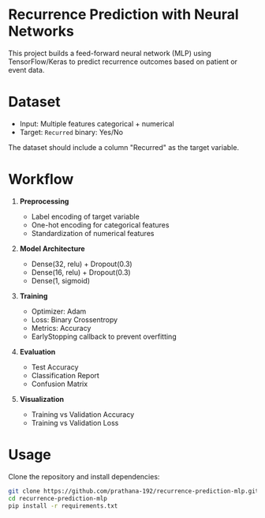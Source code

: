 # Recurrence Prediction with Neural Networks

This project builds a feed-forward neural network (MLP) using TensorFlow/Keras to predict recurrence outcomes based on patient or event data.

# Dataset
- Input: Multiple features categorical + numerical
- Target: `Recurred` binary: Yes/No

 The dataset should include a column "Recurred" as the target variable.  

#  Workflow
1. **Preprocessing**
   - Label encoding of target variable  
   - One-hot encoding for categorical features  
   - Standardization of numerical features  

2. **Model Architecture**
   - Dense(32, relu) + Dropout(0.3)  
   - Dense(16, relu) + Dropout(0.3)  
   - Dense(1, sigmoid)  

3. **Training**
   - Optimizer: Adam  
   - Loss: Binary Crossentropy  
   - Metrics: Accuracy  
   - EarlyStopping callback to prevent overfitting  

4. **Evaluation**
   - Test Accuracy  
   - Classification Report  
   - Confusion Matrix  

5. **Visualization**
   - Training vs Validation Accuracy  
   - Training vs Validation Loss  

# Usage
Clone the repository and install dependencies:
```bash
git clone https://github.com/prathana-192/recurrence-prediction-mlp.git
cd recurrence-prediction-mlp
pip install -r requirements.txt
